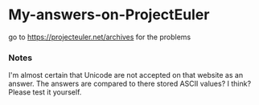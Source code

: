 # My-answers-on-ProjectEuler
go to https://projecteuler.net/archives for the problems

### Notes
I'm almost certain that Unicode are not accepted on that website as an answer.
The answers are compared to there stored ASCII values? I think?
Please test it yourself.
